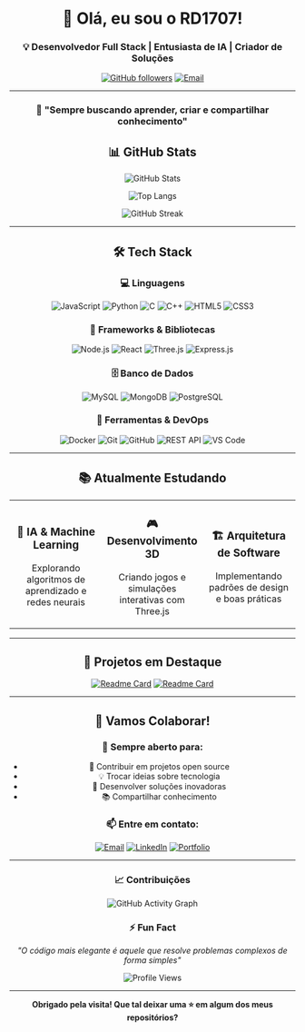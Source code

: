 <div align="center">
  
# 👋 Olá, eu sou o RD1707!

### 💡 Desenvolvedor Full Stack | Entusiasta de IA | Criador de Soluções

[![GitHub followers](https://img.shields.io/github/followers/RD1707?style=social)](https://github.com/RD1707)
[![Email](https://img.shields.io/badge/Email-souplemonpie%40gmail.com-red?style=flat&logo=gmail)](mailto:souplemonpie@gmail.com)

---

### 🚀 **"Sempre buscando aprender, criar e compartilhar conhecimento"**

</div>

<div align="center">

## 📊 GitHub Stats

![GitHub Stats](https://github-readme-stats.vercel.app/api?username=RD1707&show_icons=true&theme=tokyonight&hide_border=true&bg_color=0d1117&title_color=58a6ff&icon_color=58a6ff)

![Top Langs](https://github-readme-stats.vercel.app/api/top-langs/?username=RD1707&layout=compact&theme=tokyonight&hide_border=true&bg_color=0d1117&title_color=58a6ff)

![GitHub Streak](https://github-readme-streak-stats.herokuapp.com/?user=RD1707&theme=tokyonight&hide_border=true&background=0d1117&ring=58a6ff&fire=58a6ff&currStreakLabel=58a6ff)

</div>

---

<div align="center">

## 🛠️ Tech Stack

### 💻 Linguagens
![JavaScript](https://img.shields.io/badge/JavaScript-F7DF1E?style=for-the-badge&logo=javascript&logoColor=black)
![Python](https://img.shields.io/badge/Python-3776AB?style=for-the-badge&logo=python&logoColor=white)
![C](https://img.shields.io/badge/C-00599C?style=for-the-badge&logo=c&logoColor=white)
![C++](https://img.shields.io/badge/C++-00599C?style=for-the-badge&logo=c%2B%2B&logoColor=white)
![HTML5](https://img.shields.io/badge/HTML5-E34F26?style=for-the-badge&logo=html5&logoColor=white)
![CSS3](https://img.shields.io/badge/CSS3-1572B6?style=for-the-badge&logo=css3&logoColor=white)

### 🚀 Frameworks & Bibliotecas
![Node.js](https://img.shields.io/badge/Node.js-339933?style=for-the-badge&logo=node.js&logoColor=white)
![React](https://img.shields.io/badge/React-20232A?style=for-the-badge&logo=react&logoColor=61DAFB)
![Three.js](https://img.shields.io/badge/Three.js-000000?style=for-the-badge&logo=three.js&logoColor=white)
![Express.js](https://img.shields.io/badge/Express.js-404D59?style=for-the-badge)

### 🗄️ Banco de Dados
![MySQL](https://img.shields.io/badge/MySQL-00000F?style=for-the-badge&logo=mysql&logoColor=white)
![MongoDB](https://img.shields.io/badge/MongoDB-4EA94B?style=for-the-badge&logo=mongodb&logoColor=white)
![PostgreSQL](https://img.shields.io/badge/PostgreSQL-316192?style=for-the-badge&logo=postgresql&logoColor=white)

### 🔧 Ferramentas & DevOps
![Docker](https://img.shields.io/badge/Docker-2496ED?style=for-the-badge&logo=docker&logoColor=white)
![Git](https://img.shields.io/badge/Git-F05032?style=for-the-badge&logo=git&logoColor=white)
![GitHub](https://img.shields.io/badge/GitHub-100000?style=for-the-badge&logo=github&logoColor=white)
![REST API](https://img.shields.io/badge/REST_API-009688?style=for-the-badge&logo=fastapi&logoColor=white)
![VS Code](https://img.shields.io/badge/VS_Code-007ACC?style=for-the-badge&logo=visual-studio-code&logoColor=white)

</div>

---

<div align="center">

## 📚 Atualmente Estudando

<table>
<tr>
<td align="center" width="33%">

### 🤖 IA & Machine Learning
Explorando algoritmos de aprendizado e redes neurais

</td>
<td align="center" width="33%">

### 🎮 Desenvolvimento 3D
Criando jogos e simulações interativas com Three.js

</td>
<td align="center" width="33%">

### 🏗️ Arquitetura de Software
Implementando padrões de design e boas práticas

</td>
</tr>
</table>

</div>

---

<div align="center">

## 🌟 Projetos em Destaque

[![Readme Card](https://github-readme-stats.vercel.app/api/pin/?username=RD1707&repo=seu-repo-1&theme=tokyonight&hide_border=true&bg_color=0d1117)](https://github.com/RD1707/seu-repo-1)
[![Readme Card](https://github-readme-stats.vercel.app/api/pin/?username=RD1707&repo=seu-repo-2&theme=tokyonight&hide_border=true&bg_color=0d1117)](https://github.com/RD1707/seu-repo-2)

</div>

---

<div align="center">

## 🤝 Vamos Colaborar!

### 💬 Sempre aberto para:
- 🌱 Contribuir em projetos open source
- 💡 Trocar ideias sobre tecnologia
- 🚀 Desenvolver soluções inovadoras
- 📚 Compartilhar conhecimento

### 📫 Entre em contato:

[![Email](https://img.shields.io/badge/Email-D14836?style=for-the-badge&logo=gmail&logoColor=white)](mailto:souplemonpie@gmail.com)
[![LinkedIn](https://img.shields.io/badge/LinkedIn-0077B5?style=for-the-badge&logo=linkedin&logoColor=white)](https://linkedin.com/in/seu-linkedin)
[![Portfolio](https://img.shields.io/badge/Portfolio-000000?style=for-the-badge&logo=About.me&logoColor=white)](https://seu-portfolio.com)

</div>

---

<div align="center">

### 📈 Contribuições

![GitHub Activity Graph](https://github-readme-activity-graph.vercel.app/graph?username=RD1707&theme=tokyo-night&hide_border=true&bg_color=0d1117)

### ⚡ Fun Fact
*"O código mais elegante é aquele que resolve problemas complexos de forma simples"*

![Profile Views](https://komarev.com/ghpvc/?username=RD1707&color=58a6ff&style=flat-square)

</div>

---

<div align="center">
  
**Obrigado pela visita! Que tal deixar uma ⭐ em algum dos meus repositórios?**

</div>
